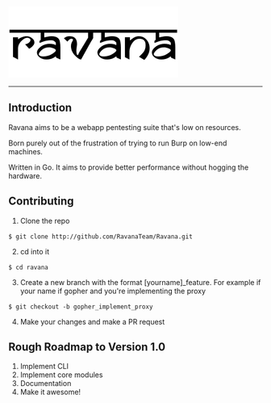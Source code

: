 <img src="logo.png"></img><br>
<hr>

## Introduction
Ravana aims to be a webapp pentesting suite that's low on resources.  
  
  Born purely out of the frustration of trying to run Burp on low-end machines.  
  
  Written in Go. It aims to provide better performance without hogging the hardware.

## Contributing
1. Clone the repo
```
$ git clone http://github.com/RavanaTeam/Ravana.git
```
2. cd into it
```
$ cd ravana
```
3. Create a new branch with the format [yourname]_feature. For example if your name if gopher and you're implementing the proxy
```
$ git checkout -b gopher_implement_proxy
````
4. Make your changes and make a PR request

## Rough Roadmap to Version 1.0
1. Implement CLI
2. Implement core modules
3. Documentation
4. Make it awesome!
